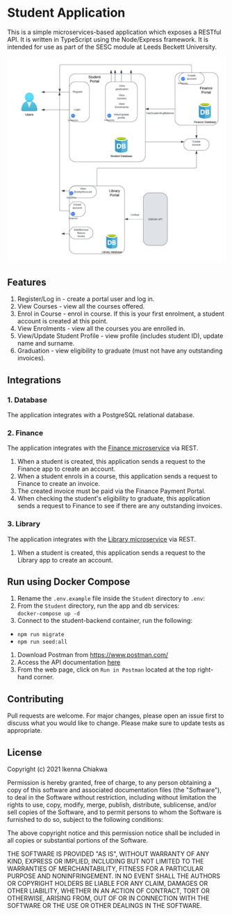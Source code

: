 # Student Application
This is a simple microservices-based application which exposes a RESTful API. It is written in TypeScript using the Node/Express framework. It is intended for use as part of the SESC module at Leeds Beckett University.

![component diagram](public/images/uml.png "Component Diagram")

## Features
1. Register/Log in - create a portal user and log in.
2. View Courses - view all the courses offered.
3. Enrol in Course - enrol in course. If this is your first enrolment, a student account is created at this point.
4. View Enrolments - view all the courses you are enrolled in.
5. View/Update Student Profile - view profile (includes student ID), update name and surname.
6. Graduation - view eligibility to graduate (must not have any outstanding invoices).


## Integrations
### 1. Database
The application integrates with a PostgreSQL relational database.

### 2. Finance
The application integrates with the [Finance microservice](https://github.com/officialdarnyc/sesc-finance-backend) via REST.
1. When a student is created, this application sends a request to the Finance app to create an account.
2. When a student enrols in a course, this application sends a request to Finance to create an invoice.
3. The created invoice must be paid via the Finance Payment Portal.
4. When checking the student's eligibility to graduate, this application sends a request to Finance to see if there are any outstanding invoices.

### 3. Library
The application integrates with the [Library microservice](https://github.com/AidanCurley/CESBooks) via REST.
1. When a student is created, this application sends a request to the Library app to create an account.


## Run using Docker Compose
1. Rename the `.env.example` file inside the `Student` directory to `.env`:<br/>
2. From the `Student` directory, run the app and db services:<br/>
   `docker-compose up -d`
3. Connect to the student-backend container, run the following:
- `npm run migrate`
- `npm run seed:all`

1. Download Postman from https://www.postman.com/
2. Access the API documentation [here](https://documenter.getpostman.com/view/25563280/2s93kz7RcC)
3. From the web page, click on `Run in Postman` located at the top right-hand corner.

## Contributing
Pull requests are welcome. For major changes, please open an issue first to discuss what you would like to change.
Please make sure to update tests as appropriate.

## License
Copyright (c) 2021 Ikenna Chiakwa

Permission is hereby granted, free of charge, to any person obtaining a copy
of this software and associated documentation files (the "Software"), to deal
in the Software without restriction, including without limitation the rights
to use, copy, modify, merge, publish, distribute, sublicense, and/or sell
copies of the Software, and to permit persons to whom the Software is
furnished to do so, subject to the following conditions:

The above copyright notice and this permission notice shall be included in all
copies or substantial portions of the Software.

THE SOFTWARE IS PROVIDED "AS IS", WITHOUT WARRANTY OF ANY KIND, EXPRESS OR
IMPLIED, INCLUDING BUT NOT LIMITED TO THE WARRANTIES OF MERCHANTABILITY,
FITNESS FOR A PARTICULAR PURPOSE AND NONINFRINGEMENT. IN NO EVENT SHALL THE
AUTHORS OR COPYRIGHT HOLDERS BE LIABLE FOR ANY CLAIM, DAMAGES OR OTHER
LIABILITY, WHETHER IN AN ACTION OF CONTRACT, TORT OR OTHERWISE, ARISING FROM,
OUT OF OR IN CONNECTION WITH THE SOFTWARE OR THE USE OR OTHER DEALINGS IN THE
SOFTWARE.